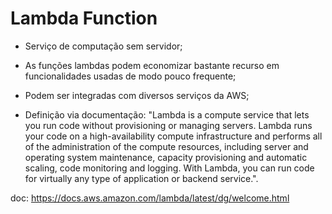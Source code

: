 # Lambda Function

- Serviço de computação sem servidor;
- As funções lambdas podem economizar bastante recurso em funcionalidades usadas de modo pouco frequente;
- Podem ser integradas com diversos serviços da AWS;

- Definição via documentação: "Lambda is a compute service that lets you run code without provisioning or managing servers. Lambda runs your code on a high-availability compute infrastructure and performs all of the administration of the compute resources, including server and operating system maintenance, capacity provisioning and automatic scaling, code monitoring and logging. With Lambda, you can run code for virtually any type of application or backend service.".

doc: https://docs.aws.amazon.com/lambda/latest/dg/welcome.html